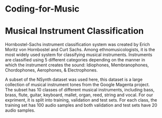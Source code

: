 # Coding-for-Music
# Musical Instrument Classification 

Hornbostel-Sachs instrument classification system was created by Erich Moritz von Hornbostel and
Curt Sachs. Among ethnomusicologists, it is the most widely used system for classifying musical
instruments.
Instruments are classified using 5 different categories depending on the manner in which the instrument
creates the sound: Idiophones, Membranophones, Chordophones, Aerophones, & Electrophones.


A subset of the NSynth dataset was used here,  this dataset is a large collection of musical instrument tones from the Google Magenta project. The subset has 10 classes of different musical instruments, including bass, brass, flute, guitar, keyboard, mallet, organ, reed, string and vocal. For our expriment, it is split into training, validation and test sets. For each class, the training set has 100 audio samples and both validation and test sets have 20 audio samples.
